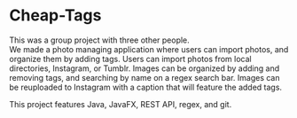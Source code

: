 # Cheap-Tags
This was a group project with three other people.  
We made a photo managing application where users can import photos, and organize them by adding tags. Users can import photos from local directories, Instagram, or Tumblr. Images can be organized by adding and removing tags, and searching by name on a regex search bar. Images can be reuploaded to Instagram with a caption that will feature the added tags.

This project features Java, JavaFX, REST API, regex, and git. 
